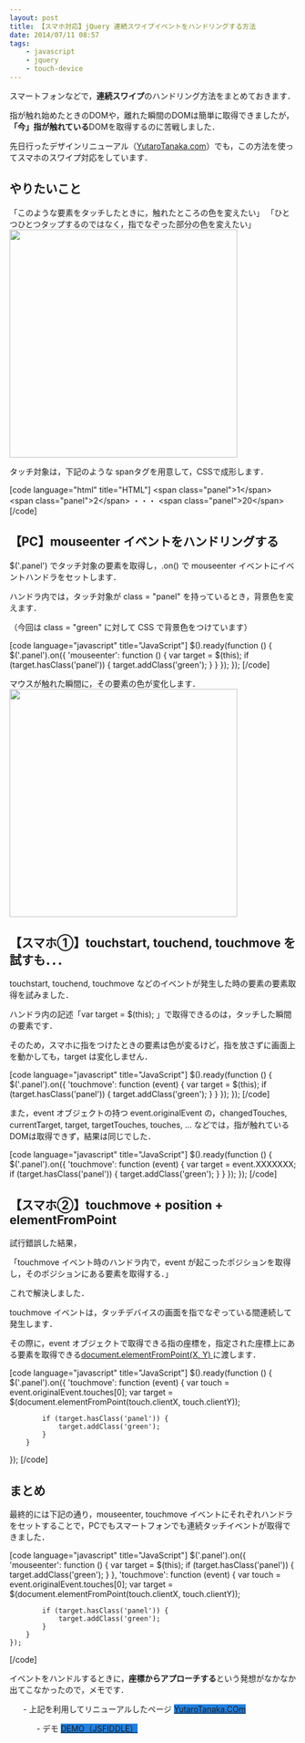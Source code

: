 ```yaml
---
layout: post
title: 【スマホ対応】jQuery 連続スワイプイベントをハンドリングする方法
date: 2014/07/11 08:57
tags:
    - javascript
    - jquery
    - touch-device
---
```

スマートフォンなどで，**連続スワイプ**のハンドリング方法をまとめておきます．

指が触れ始めたときのDOMや，離れた瞬間のDOMは簡単に取得できましたが，**「今」指が触れている**DOMを取得するのに苦戦しました．

先日行ったデザインリニューアル（[YutaroTanaka.com](http://yutarotanaka.com/ "YutaroTanaka.com")）でも，この方法を使ってスマホのスワイプ対応をしています．

<!--more-->
<h2 class="page-heading">やりたいこと</h2>
「このような要素をタッチしたときに，触れたところの色を変えたい」
「ひとつひとつタップするのではなく，指でなぞった部分の色を変えたい」

<img class="img-frame " alt="" src="http://yutarotanaka.com/blog/wp-content/uploads/2014/01/TouchSequence.png" width="400" />

タッチ対象は，下記のような spanタグを用意して，CSSで成形します．

[code language="html" title="HTML"]
    &lt;span class=&quot;panel&quot;&gt;1&lt;/span&gt;
    &lt;span class=&quot;panel&quot;&gt;2&lt;/span&gt;
     ・・・
    &lt;span class=&quot;panel&quot;&gt;20&lt;/span&gt;
[/code]
<h2 class="page-heading">【PC】mouseenter イベントをハンドリングする</h2>
$('.panel') でタッチ対象の要素を取得し，.on() で mouseenter イベントにイベントハンドラをセットします．

ハンドラ内では，タッチ対象が class = "panel" を持っているとき，背景色を変えます．

（今回は class = "green" に対して CSS で背景色をつけています）

[code language="javascript" title="JavaScript"]
$().ready(function () {
    $('.panel').on({
        'mouseenter': function () {
            var target = $(this);
            if (target.hasClass('panel')) {
                target.addClass('green');
            }
        }
    });
});
[/code]

マウスが触れた瞬間に，その要素の色が変化します．
<img class="img-frame " alt="" src="http://yutarotanaka.com/blog/wp-content/uploads/2014/01/TouchSequence-2.png" width="400" />
<h2 class="page-heading">【スマホ①】touchstart, touchend, touchmove を試すも．．．</h2>
touchstart, touchend, touchmove などのイベントが発生した時の要素の要素取得を試みました．

ハンドラ内の記述「var target = $(this); 」で取得できるのは，タッチした瞬間の要素です．

そのため，スマホに指をつけたときの要素は色が変るけど，指を放さずに画面上を動かしても，target は変化しません．

[code language="javascript" title="JavaScript"]
$().ready(function () {
 $('.panel').on({
        'touchmove': function (event) {
            var target = $(this);
            if (target.hasClass('panel')) {
                target.addClass('green');
            }
        }
    });
});
[/code]

<span style="font-size: 14px; line-height: 1.5em;">また，event オブジェクトの持つ </span>event.originalEvent の，changedTouches, currentTarget, target, targetTouches, touches, ... などでは，指が触れているDOMは取得できず，結果は同じでした．

[code language="javascript" title="JavaScript"]
$().ready(function () {
 $('.panel').on({
        'touchmove': function (event) {
            var target = event.XXXXXXX;
            if (target.hasClass('panel')) {
                target.addClass('green');
            }
        }
    });
});
[/code]
<h2 class="page-heading">【スマホ②】touchmove + position + elementFromPoint</h2>
試行錯誤した結果，

「touchmove イベント時のハンドラ内で，event が起こったポジションを取得し，そのポジションにある要素を取得する．」

これで解決しました．

touchmove イベントは，タッチデバイスの画面を指でなぞっている間連続して発生します．

その際に，event オブジェクトで取得できる指の座標を，指定された座標上にある要素を取得できる[document.elementFromPoint(X, Y) ](https://developer.mozilla.org/ja/docs/DOM/document.elementFromPoint "document.elementFromPoint(X, Y) ")に渡します．

[code language="javascript" title="JavaScript"]
$().ready(function () {
    $('.panel').on({
        'touchmove': function (event) {
            var touch = event.originalEvent.touches[0];
            var target = $(document.elementFromPoint(touch.clientX, touch.clientY));

            if (target.hasClass('panel')) {
                target.addClass('green');
            }
        }
  });
[/code]
<h2 class="page-heading">まとめ</h2>
最終的には下記の通り，mouseenter, touchmove イベントにそれぞれハンドラをセットすることで，PCでもスマートフォンでも連続タッチイベントが取得できました．

[code language="javascript" title="JavaScript"]
    $('.panel').on({
        'mouseenter': function () {
            var target = $(this);
            if (target.hasClass('panel')) {
                target.addClass('green');
            }
        },
        'touchmove': function (event) {
            var touch = event.originalEvent.touches[0];
            var target = $(document.elementFromPoint(touch.clientX, touch.clientY));

            if (target.hasClass('panel')) {
                target.addClass('green');
            }
        }
    });
[/code]

イベントをハンドルするときに，**座標からアプローチする**という発想がなかなか出てこなかったので，メモです．
<ul class="bullet_check imglist">
- 上記を利用してリニューアルしたページ
<a class="button" style="background-color: #2181e0;" href="http://yutarotanaka.com/">YutaroTanaka.COm </a>

<ul class="bullet_check imglist">
- デモ
<a class="button" style="background-color: #2181e0;" href="http://jsfiddle.net/tanaka_yutaro/dF4Ly/2/">DEMO（JSFIDDLE）</a>
